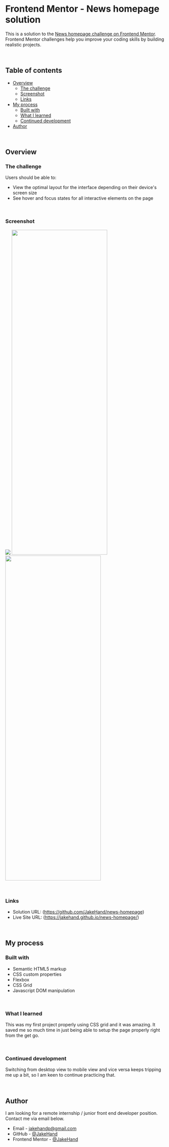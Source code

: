 # Frontend Mentor - News homepage solution

This is a solution to the [News homepage challenge on Frontend Mentor](https://www.frontendmentor.io/challenges/news-homepage-H6SWTa1MFl). Frontend Mentor challenges help you improve your coding skills by building realistic projects. 

&nbsp;  
## Table of contents

- [Overview](#overview)
  - [The challenge](#the-challenge)
  - [Screenshot](#screenshot)
  - [Links](#links)
- [My process](#my-process)
  - [Built with](#built-with)
  - [What I learned](#what-i-learned)
  - [Continued development](#continued-development)
- [Author](#author)

&nbsp;  
## Overview

### The challenge

Users should be able to:

- View the optimal layout for the interface depending on their device's screen size
- See hover and focus states for all interactive elements on the page

&nbsp;  
### Screenshot

![](./images/finished-desktop-view.png)
<img src="./images/finished-mobile-view-one.png" width="300" height="1020" /> <img src="./images/finished-mobile-view-two.png" width="300" height="1020" />

&nbsp;  
### Links

- Solution URL: (https://github.com/JakeHand/news-homepage)
- Live Site URL: (https://jakehand.github.io/news-homepage/)

&nbsp;  
## My process

### Built with

- Semantic HTML5 markup
- CSS custom properties
- Flexbox
- CSS Grid
- Javascript DOM manipulation

&nbsp;  
### What I learned

This was my first project properly using CSS grid and it was amazing. It saved me so much time in just being able to setup the page properly right from the get go.

&nbsp;  
### Continued development

Switching from desktop view to mobile view and vice versa keeps tripping me up a bit, so I am keen to continue practicing that.

&nbsp;  
## Author

I am looking for a remote internship / junior front end developer position. Contact me via email below.

- Email - jakehandp@gmail.com
- GitHub - [@JakeHand](https://github.com/JakeHand)
- Frontend Mentor - [@JakeHand](https://www.frontendmentor.io/profile/@JakeHand)